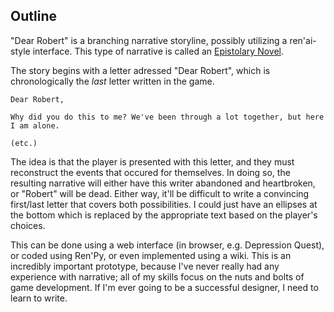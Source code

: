 ## Outline

"Dear Robert" is a branching narrative storyline, possibly utilizing a ren'ai-style interface. This type of narrative is called an [Epistolary Novel](http://en.wikipedia.org/wiki/Epistolary_novel).

The story begins with a letter adressed "Dear Robert", which is chronologically the *last* letter written in the game.

```
Dear Robert,

Why did you do this to me? We've been through a lot together, but here I am alone. 

(etc.)
```

The idea is that the player is presented with this letter, and they must reconstruct the events that occured for themselves. In doing so, the resulting narrative will either have this writer abandoned and heartbroken, or "Robert" will be dead. Either way, it'll be difficult to write a convincing first/last letter that covers both possibilities. I could just have an ellipses at the bottom which is replaced by the appropriate text based on the player's choices.

This can be done using a web interface (in browser, e.g. Depression Quest), or coded using Ren'Py, or even implemented using a wiki. This is an incredibly important prototype, because I've never really had any experience with narrative; all of my skills focus on the nuts and bolts of game development. If I'm ever going to be a successful designer, I need to learn to write.

